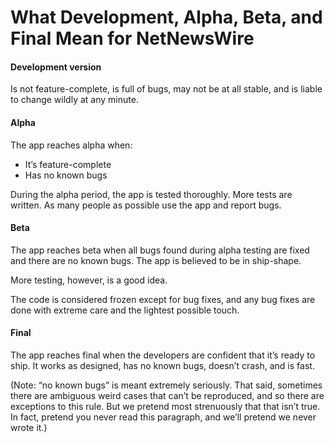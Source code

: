 # What Development, Alpha, Beta, and Final Mean for NetNewsWire

#### Development version

Is not feature-complete, is full of bugs, may not be at all stable, and is liable to change wildly at any minute.

#### Alpha

The app reaches alpha when:

* It’s feature-complete
* Has no known bugs

During the alpha period, the app is tested thoroughly. More tests are written. As many people as possible use the app and report bugs.

#### Beta

The app reaches beta when all bugs found during alpha testing are fixed and there are no known bugs. The app is believed to be in ship-shape.

More testing, however, is a good idea.

The code is considered frozen except for bug fixes, and any bug fixes are done with extreme care and the lightest possible touch.

#### Final

The app reaches final when the developers are confident that it’s ready to ship. It works as designed, has no known bugs, doesn’t crash, and is fast.

(Note: “no known bugs” is meant extremely seriously. That said, sometimes there are ambiguous weird cases that can’t be reproduced, and so there are exceptions to this rule. But we pretend most strenuously that that isn’t true. In fact, pretend you never read this paragraph, and we’ll pretend we never wrote it.)

